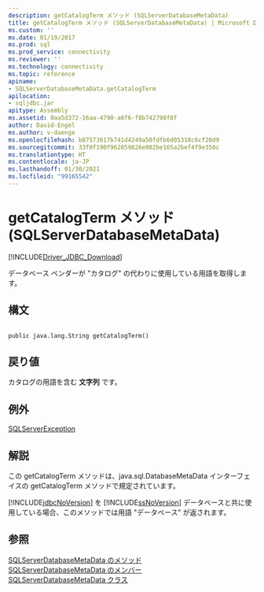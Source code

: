 ```yaml
---
description: getCatalogTerm メソッド (SQLServerDatabaseMetaData)
title: getCatalogTerm メソッド (SQLServerDatabaseMetaData) | Microsoft Docs
ms.custom: ''
ms.date: 01/19/2017
ms.prod: sql
ms.prod_service: connectivity
ms.reviewer: ''
ms.technology: connectivity
ms.topic: reference
apiname:
- SQLServerDatabaseMetaData.getCatalogTerm
apilocation:
- sqljdbc.jar
apitype: Assembly
ms.assetid: 0aa5d372-16aa-4790-a8f6-f8b742798f8f
author: David-Engel
ms.author: v-daenge
ms.openlocfilehash: b87573617b741d4249a50fdfb6d05318c6cf20d9
ms.sourcegitcommit: 33f0f190f962059826e002be165a2bef4f9e350c
ms.translationtype: HT
ms.contentlocale: ja-JP
ms.lasthandoff: 01/30/2021
ms.locfileid: "99165542"
---
```

# <a name="getcatalogterm-method-sqlserverdatabasemetadata"></a>getCatalogTerm メソッド (SQLServerDatabaseMetaData)
[!INCLUDE[Driver_JDBC_Download](../../../includes/driver_jdbc_download.md)]

  データベース ベンダーが "カタログ" の代わりに使用している用語を取得します。  
  
## <a name="syntax"></a>構文  
  
```  
  
public java.lang.String getCatalogTerm()  
```  
  
## <a name="return-value"></a>戻り値  
 カタログの用語を含む **文字列** です。  
  
## <a name="exceptions"></a>例外  
 [SQLServerException](../../../connect/jdbc/reference/sqlserverexception-class.md)  
  
## <a name="remarks"></a>解説  
 この getCatalogTerm メソッドは、java.sql.DatabaseMetaData インターフェイスの getCatalogTerm メソッドで規定されています。  
  
 [!INCLUDE[jdbcNoVersion](../../../includes/jdbcnoversion_md.md)] を [!INCLUDE[ssNoVersion](../../../includes/ssnoversion-md.md)] データベースと共に使用している場合、このメソッドでは用語 "データベース" が返されます。  
  
## <a name="see-also"></a>参照  
 [SQLServerDatabaseMetaData のメソッド](../../../connect/jdbc/reference/sqlserverdatabasemetadata-methods.md)   
 [SQLServerDatabaseMetaData のメンバー](../../../connect/jdbc/reference/sqlserverdatabasemetadata-members.md)   
 [SQLServerDatabaseMetaData クラス](../../../connect/jdbc/reference/sqlserverdatabasemetadata-class.md)  
  
  
